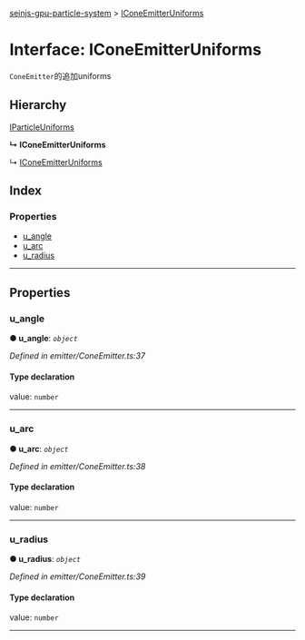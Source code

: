[seinjs-gpu-particle-system](../README.md) > [IConeEmitterUniforms](../interfaces/iconeemitteruniforms.md)

# Interface: IConeEmitterUniforms

`ConeEmitter`的追加uniforms

## Hierarchy

 [IParticleUniforms](iparticleuniforms.md)

**↳ IConeEmitterUniforms**

↳  [IConeEmitterUniforms](_seinjs_.gpuparticlesystem.iconeemitteruniforms.md)

## Index

### Properties

* [u_angle](iconeemitteruniforms.md#u_angle)
* [u_arc](iconeemitteruniforms.md#u_arc)
* [u_radius](iconeemitteruniforms.md#u_radius)

---

## Properties

<a id="u_angle"></a>

###  u_angle

**● u_angle**: *`object`*

*Defined in emitter/ConeEmitter.ts:37*

#### Type declaration

 value: `number`

___
<a id="u_arc"></a>

###  u_arc

**● u_arc**: *`object`*

*Defined in emitter/ConeEmitter.ts:38*

#### Type declaration

 value: `number`

___
<a id="u_radius"></a>

###  u_radius

**● u_radius**: *`object`*

*Defined in emitter/ConeEmitter.ts:39*

#### Type declaration

 value: `number`

___

